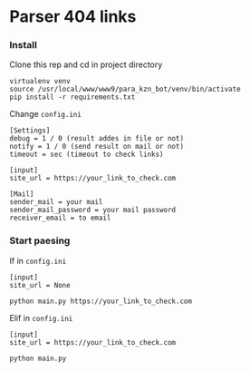 # Parser 404 links

### Install
Clone this rep and cd in project directory
```commandline
virtualenv venv
source /usr/local/www/www9/para_kzn_bot/venv/bin/activate
pip install -r requirements.txt
```
Change `config.ini`

```
[Settings]
debug = 1 / 0 (result addes in file or not)
notify = 1 / 0 (send result on mail or not)
timeout = sec (timeout to check links)

[input]
site_url = https://your_link_to_check.com

[Mail]
sender_mail = your mail
sender_mail_password = your mail password
receiver_email = to email
```

### Start paesing
If in `config.ini`
```
[input]
site_url = None
```
```commandline
python main.py https://your_link_to_check.com
```
Elif in `config.ini`
```
[input]
site_url = https://your_link_to_check.com
```
```commandline
python main.py
```